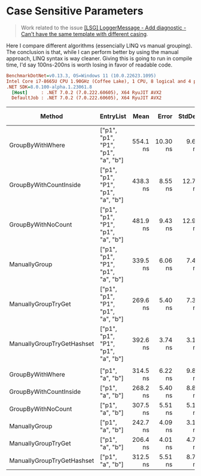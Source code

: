 ﻿# Case Sensitive Parameters

> Work related to the issue [[LSG] LoggerMessage - Add diagnostic - Can't have the same template with different casing](https://github.com/dotnet/runtime/issues/52228).
> 
Here I compare different algorithms (essencially LINQ vs manual grouping). The conclusion is that, while I can perform better by using the manual approach,
LINQ syntax is way cleaner. Giving this is going to run in compile time, I'd say 100ns-200ns is worth losing in favor of readable code.

```ini
BenchmarkDotNet=v0.13.3, OS=Windows 11 (10.0.22623.1095)
Intel Core i7-8665U CPU 1.90GHz (Coffee Lake), 1 CPU, 8 logical and 4 physical cores
.NET SDK=8.0.100-alpha.1.23061.8
  [Host]     : .NET 7.0.2 (7.0.222.60605), X64 RyuJIT AVX2
  DefaultJob : .NET 7.0.2 (7.0.222.60605), X64 RyuJIT AVX2
```

| Method                     | EntryList                          |     Mean |    Error |   StdDev | Ratio | RatioSD |   Gen0 | Allocated | Alloc Ratio |
|----------------------------|------------------------------------|---------:|---------:|---------:|------:|--------:|-------:|----------:|------------:|
| GroupByWithWhere           | ["p1", "p1", "P1", "p1", "a", "b"] | 554.1 ns | 10.30 ns |  9.63 ns |  1.00 |    0.00 | 0.1698 |     712 B |        1.00 |
| GroupByWithCountInside     | ["p1", "p1", "P1", "p1", "a", "b"] | 438.3 ns |  8.55 ns | 12.79 ns |  0.80 |    0.03 | 0.1564 |     656 B |        0.92 |
| GroupByWithNoCount         | ["p1", "p1", "P1", "p1", "a", "b"] | 481.9 ns |  9.43 ns | 12.90 ns |  0.87 |    0.03 | 0.1755 |     736 B |        1.03 |
| ManuallyGroup              | ["p1", "p1", "P1", "p1", "a", "b"] | 339.5 ns |  6.06 ns |  7.44 ns |  0.61 |    0.02 | 0.1144 |     480 B |        0.67 |
| ManuallyGroupTryGet        | ["p1", "p1", "P1", "p1", "a", "b"] | 269.6 ns |  5.40 ns |  7.39 ns |  0.49 |    0.01 | 0.1144 |     480 B |        0.67 |
| ManuallyGroupTryGetHashset | ["p1", "p1", "P1", "p1", "a", "b"] | 392.6 ns |  3.74 ns |  3.12 ns |  0.71 |    0.01 | 0.1779 |     744 B |        1.04 |
|                            |                                    |          |          |          |       |         |        |           |             |
| GroupByWithWhere           | ["p1", "a", "b"]                   | 314.5 ns |  6.22 ns |  9.86 ns |  0.57 |    0.02 | 0.1373 |     576 B |        0.81 |
| GroupByWithCountInside     | ["p1", "a", "b"]                   | 268.2 ns |  5.40 ns |  8.87 ns |  0.49 |    0.02 | 0.1240 |     520 B |        0.73 |
| GroupByWithNoCount         | ["p1", "a", "b"]                   | 307.5 ns |  5.51 ns |  5.15 ns |  0.56 |    0.02 | 0.1526 |     640 B |        0.90 |
| ManuallyGroup              | ["p1", "a", "b"]                   | 242.7 ns |  4.09 ns |  3.19 ns |  0.44 |    0.01 | 0.1144 |     480 B |        0.67 |
| ManuallyGroupTryGet        | ["p1", "a", "b"]                   | 206.4 ns |  4.01 ns |  4.77 ns |  0.37 |    0.01 | 0.1147 |     480 B |        0.67 |
| ManuallyGroupTryGetHashset | ["p1", "a", "b"]                   | 312.5 ns |  5.51 ns |  8.75 ns |  0.57 |    0.02 | 0.1779 |     744 B |        1.04 |
